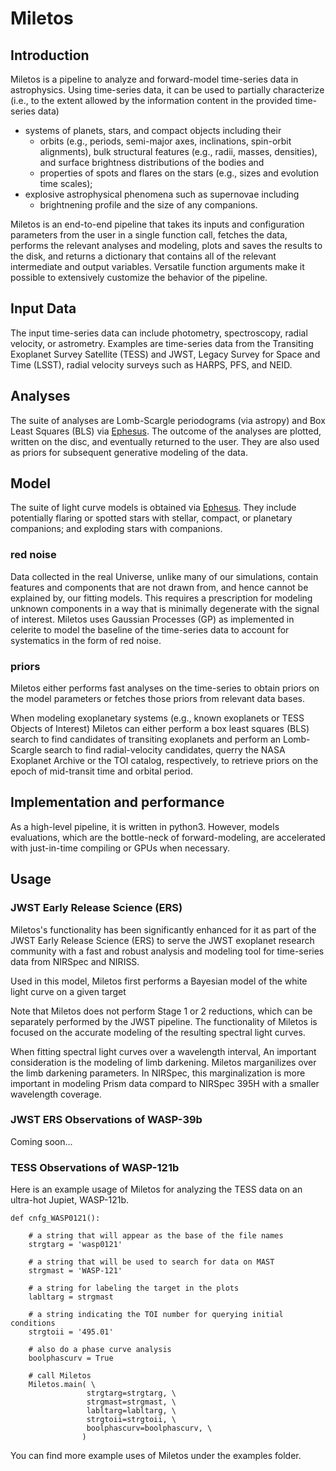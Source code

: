 # Miletos

## Introduction
Miletos is a pipeline to analyze and forward-model time-series data in astrophysics. Using time-series data, it can be used to partially characterize (i.e., to the extent allowed by the information content in the provided time-series data)
- systems of planets, stars, and compact objects including their
    - orbits (e.g., periods, semi-major axes, inclinations, spin-orbit alignments), bulk structural features (e.g., radii, masses, densities), and surface brightness distributions of the bodies and
    - properties of spots and flares on the stars (e.g., sizes and evolution time scales);
- explosive astrophysical phenomena such as supernovae including
    - brightnening profile and the size of any companions.


Miletos is an end-to-end pipeline that takes its inputs and configuration parameters from the user in a single function call, fetches the data, performs the relevant analyses and modeling, plots and saves the results to the disk, and returns a dictionary that contains all of the relevant intermediate and output variables. Versatile function arguments make it possible to extensively customize the behavior of the pipeline.


## Input Data
The input time-series data can include photometry, spectroscopy, radial velocity, or astrometry. Examples are time-series data from the Transiting Exoplanet Survey Satellite (TESS) and JWST, Legacy Survey for Space and Time (LSST), radial velocity surveys such as HARPS, PFS, and NEID.



## Analyses
The suite of analyses are Lomb-Scargle periodograms (via astropy) and Box Least Squares (BLS) via [Ephesus](https://github.com/tdaylan/ephesus). The outcome of the analyses are plotted, written on the disc, and eventually returned to the user. They are also used as priors for subsequent generative modeling of the data.


## Model
The suite of light curve models is obtained via [Ephesus](https://github.com/tdaylan/ephesus). They include potentially flaring or spotted stars with stellar, compact, or planetary companions; and exploding stars with companions.

### red noise
Data collected in the real Universe, unlike many of our simulations, contain features and components that are not drawn from, and hence cannot be explained by, our fitting models. This requires a prescription for modeling unknown components in a way that is minimally degenerate with the signal of interest. Miletos uses Gaussian Processes (GP) as implemented in celerite to model the baseline of the time-series data to account for systematics in the form of red noise.


### priors
Miletos either performs fast analyses on the time-series to obtain priors on the model parameters or fetches those priors from relevant data bases.

When modeling exoplanetary systems (e.g., known exoplanets or TESS Objects of Interest) Miletos can either perform a box least squares (BLS) search to find candidates of transiting exoplanets and perform an Lomb-Scargle search to find radial-velocity candidates, querry the NASA Exoplanet Archive or the TOI catalog, respectively, to retrieve priors on the epoch of mid-transit time and orbital period.


## Implementation and performance
As a high-level pipeline, it is written in python3. However, models evaluations, which are the bottle-neck of forward-modeling, are accelerated with just-in-time compiling or GPUs when necessary.


## Usage

### JWST Early Release Science (ERS)

Miletos's functionality has been significantly enhanced for it as part of the JWST Early Release Science (ERS) to serve the JWST exoplanet research community with a fast and robust analysis and modeling tool for time-series data from NIRSpec and NIRISS.

Used in this model, Miletos first performs a Bayesian model of the white light curve on a given target

Note that Miletos does not perform Stage 1 or 2 reductions, which can be separately performed by the JWST pipeline. The functionality of Miletos is focused on the accurate modeling of the resulting spectral light curves.

When fitting spectral light curves over a wavelength interval, An important consideration is the modeling of limb darkening. Miletos marganilizes over the limb darkening parameters. In NIRSpec, this marginalization is more important in modeling Prism data compard to NIRSpec 395H with a smaller wavelength coverage. 


### JWST ERS Observations of WASP-39b

Coming soon...


### TESS Observations of WASP-121b

Here is an example usage of Miletos for analyzing the TESS data on an ultra-hot Jupiet, WASP-121b.

```
def cnfg_WASP0121():
    
    # a string that will appear as the base of the file names
    strgtarg = 'wasp0121'
    
    # a string that will be used to search for data on MAST 
    strgmast = 'WASP-121'
    
    # a string for labeling the target in the plots
    labltarg = strgmast
    
    # a string indicating the TOI number for querying initial conditions
    strgtoii = '495.01'
    
    # also do a phase curve analysis
    boolphascurv = True
    
    # call Miletos
    Miletos.main( \
                 strgtarg=strgtarg, \
                 strgmast=strgmast, \
                 labltarg=labltarg, \
                 strgtoii=strgtoii, \
                 boolphascurv=boolphascurv, \
                )
```

You can find more example uses of Miletos under the examples folder.

